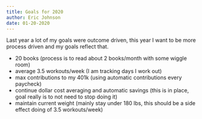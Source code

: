 ```yaml
---
title: Goals for 2020
author: Eric Johnson
date: 01-20-2020
---
```


Last year a lot of my goals were outcome driven, this year I want to be more process driven and my goals reflect that.

- 20 books (process is to read about 2 books/month with some wiggle room)
- average 3.5 workouts/week (I am tracking days I work out)
- max contributions to my 401k (using automatic contributions every paycheck)
- continue dollar cost averaging and automatic savings (this is in place, goal really is to not need to stop doing it)
- maintain current weight (mainly stay under 180 lbs, this should be a side effect doing of 3.5 workouts/week)
